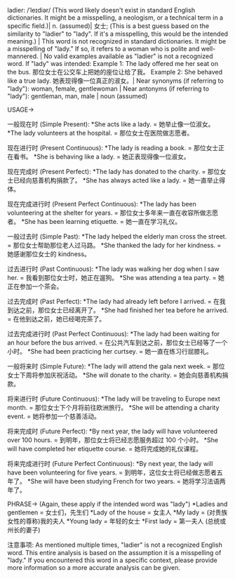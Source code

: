 ladier: /ˈleɪdiər/ (This word likely doesn't exist in standard English dictionaries. It might be a misspelling, a neologism, or a technical term in a specific field.)| n. (assumed)| 女士; (This is a best guess based on the similarity to "ladier" to "lady".  If it's a misspelling, this would be the intended meaning.) |  This word is not recognized in standard dictionaries. It might be a misspelling of "lady." If so, it refers to a woman who is polite and well-mannered. |  No valid examples available as "ladier" is not a recognized word.  If "lady" was intended:  Example 1: The lady offered me her seat on the bus.  那位女士在公交车上把她的座位让给了我。 Example 2:  She behaved like a true lady. 她表现得像一位真正的淑女。| Near synonyms (if referring to "lady"): woman, female, gentlewoman | Near antonyms (if referring to "lady"): gentleman, man, male | noun (assumed)



USAGE->

一般现在时 (Simple Present):
*She acts like a lady. = 她举止像一位淑女。
*The lady volunteers at the hospital. = 那位女士在医院做志愿者。


现在进行时 (Present Continuous):
*The lady is reading a book. = 那位女士正在看书。
*She is behaving like a lady. = 她正表现得像一位淑女。


现在完成时 (Present Perfect):
*The lady has donated to the charity. = 那位女士已经向慈善机构捐款了。
*She has always acted like a lady. = 她一直举止得体。


现在完成进行时 (Present Perfect Continuous):
*The lady has been volunteering at the shelter for years. = 那位女士多年来一直在收容所做志愿者。
*She has been learning etiquette. = 她一直在学习礼仪。


一般过去时 (Simple Past):
*The lady helped the elderly man cross the street. = 那位女士帮助那位老人过马路。
*She thanked the lady for her kindness. = 她感谢那位女士的 kindness。


过去进行时 (Past Continuous):
*The lady was walking her dog when I saw her. = 我看到那位女士时，她正在遛狗。
*She was attending a tea party. = 她正在参加一个茶会。


过去完成时 (Past Perfect):
*The lady had already left before I arrived. = 在我到达之前，那位女士已经离开了。
*She had finished her tea before he arrived. = 在他到达之前，她已经喝完茶了。


过去完成进行时 (Past Perfect Continuous):
*The lady had been waiting for an hour before the bus arrived. = 在公共汽车到达之前，那位女士已经等了一个小时。
*She had been practicing her curtsey. = 她一直在练习行屈膝礼。


一般将来时 (Simple Future):
*The lady will attend the gala next week. = 那位女士下周将参加庆祝活动。
*She will donate to the charity. = 她会向慈善机构捐款。


将来进行时 (Future Continuous):
*The lady will be traveling to Europe next month. = 那位女士下个月将前往欧洲旅行。
*She will be attending a charity event. = 她将参加一个慈善活动。


将来完成时 (Future Perfect):
*By next year, the lady will have volunteered over 100 hours. = 到明年，那位女士将已经志愿服务超过 100 个小时。
*She will have completed her etiquette course. = 她将完成她的礼仪课程。


将来完成进行时 (Future Perfect Continuous):
*By next year, the lady will have been volunteering for five years. = 到明年，这位女士将已经做志愿者五年了。
*She will have been studying French for two years. = 她将学习法语两年了。


PHRASE-> (Again, these apply if the intended word was "lady")
*Ladies and gentlemen = 女士们，先生们
*Lady of the house = 女主人
*My lady = (对贵族女性的尊称)我的夫人
*Young lady = 年轻的女士
*First lady = 第一夫人 (总统或州长的妻子)


注意事项:
As mentioned multiple times, "ladier" is not a recognized English word.  This entire analysis is based on the assumption it is a misspelling of "lady."  If you encountered this word in a specific context, please provide more information so a more accurate analysis can be given.
